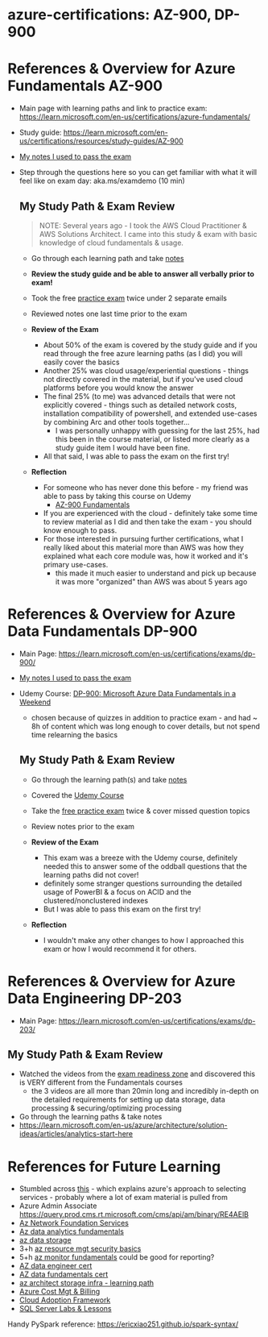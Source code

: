 # azure-certifications: AZ-900, DP-900 

# References & Overview for Azure Fundamentals AZ-900
- Main page with learning paths and link to practice exam: https://learn.microsoft.com/en-us/certifications/azure-fundamentals/ 
- Study guide: https://learn.microsoft.com/en-us/certifications/resources/study-guides/AZ-900 
- [My notes I used to pass the exam](./AZ-900%20Azure%20Fundamentals.md)
- Step through the questions here so you can get familiar with what it will feel like on exam day: aka.ms/examdemo (10 min)

  ## My Study Path & Exam Review 
  > NOTE: Several years ago - I took the AWS Cloud Practitioner & AWS Solutions Architect. I came into this study & exam with basic knowledge of cloud fundamentals & usage. 
  - Go through each learning path and take [notes](./AZ-900%20Azure%20Fundamentals.md)
  - **Review the study guide and be able to answer all verbally prior to exam!**
  - Took the free [practice exam](https://learn.microsoft.com/en-us/certifications/exams/az-900/practice/assessment?assessment-type=practice&assessmentId=23) twice under 2 separate emails
  - Reviewed notes one last time prior to the exam

  - **Review of the Exam** 
    - About 50% of the exam is covered by the study guide and if you read through the free azure learning paths (as I did) you will easily cover the basics
    - Another 25% was cloud usage/experiential questions - things not directly covered in the material, but if you've used cloud platforms before you would know the answer 
    - The final 25% (to me) was advanced details that were not explicitly covered - things such as detailed network costs, installation compatibility of powershell, and extended use-cases by combining Arc and other tools together... 
      - I was personally unhappy with guessing for the last 25%, had this been in the course material, or listed more clearly as a study guide item I would have been fine. 
    - All that said, I was able to pass the exam on the first try! 

  - **Reflection** 
    - For someone who has never done this before - my friend was able to pass by taking this course on Udemy
      - [AZ-900 Fundamentals](https://www.udemy.com/course/azure-certification-az-900-azure-fundamentals/?start=0) 
    - If you are experienced with the cloud - definitely take some time to review material as I did and then take the exam - you should know enough to pass. 
    - For those interested in pursuing further certifications, what I really liked about this material more than AWS was how they explained what each core module was, how it worked and it's primary use-cases.
      - this made it much easier to understand and pick up because it was more "organized" than AWS was about 5 years ago 

# References & Overview for Azure Data Fundamentals DP-900
- Main Page: https://learn.microsoft.com/en-us/certifications/exams/dp-900/ 
- [My notes I used to pass the exam](./DP-900%20Azure%20Data%20Fundamentals.md)
- Udemy Course: [DP-900: Microsoft Azure Data Fundamentals in a Weekend](https://www.udemy.com/course/dp-900-azure-data-fundamentals-certification/) 
  - chosen because of quizzes in addition to practice exam - and had ~ 8h of content which was long enough to cover details, but not spend time relearning the basics 
  
  ## My Study Path & Exam Review 
  - Go through the learning path(s) and take [notes](./DP-900%20Azure%20Data%20Fundamentals.md)
  - Covered the [Udemy Course](https://www.udemy.com/course/dp-900-azure-data-fundamentals-certification/)
  - Take the [free practice exam](https://learn.microsoft.com/en-us/certifications/exams/dp-900/practice/assessment?assessmentId=24&assessment-type=practice) twice & cover missed question topics 
  - Review notes prior to the exam 

  - **Review of the Exam** 
    - This exam was a breeze with the Udemy course, definitely needed this to answer some of the oddball questions that the learning paths did not cover!
    - definitely some stranger questions surrounding the detailed usage of PowerBI & a focus on ACID and the clustered/nonclustered indexes 
    - But I was able to pass this exam on the first try!

  - **Reflection**
    - I wouldn't make any other changes to how I approached this exam or how I would recommend it for others. 

# References & Overview for Azure Data Engineering DP-203
  - Main Page: https://learn.microsoft.com/en-us/certifications/exams/dp-203/ 
  
  ## My Study Path & Exam Review 
  - Watched the videos from the [exam readiness zone](https://learn.microsoft.com/en-us/shows/exam-readiness-zone/preparing-for-dp-203-design-and-implement-data-storage-1-of-3) and discovered this is VERY different from the Fundamentals courses 
    - the 3 videos are all more than 20min long and incredibly in-depth on the detailed requirements for setting up data storage, data processing & securing/optimizing processing
  - Go through the learning paths & take notes
  - https://learn.microsoft.com/en-us/azure/architecture/solution-ideas/articles/analytics-start-here

# References for Future Learning 
- Stumbled across [this](https://learn.microsoft.com/en-us/azure/architecture/guide/technology-choices/technology-choices-overview) - which explains azure's approach to selecting services - probably where a lot of exam material is pulled from 
- Azure Admin Associate https://query.prod.cms.rt.microsoft.com/cms/api/am/binary/RE4AElB  
- [Az Network Foundation Services](https://learn.microsoft.com/en-us/training/paths/intro-to-azure-network-foundation-services/) 
- [Az data analytics fundamentals](https://learn.microsoft.com/en-us/training/paths/azure-data-fundamentals-explore-data-warehouse-analytics/)
- [az data storage](https://learn.microsoft.com/en-us/training/paths/store-data-in-azure/) 
- 3+h [az resource mgt security basics](https://learn.microsoft.com/en-us/training/paths/implement-resource-mgmt-security/)
- 5+h [az monitor fundamentals](https://learn.microsoft.com/en-us/training/paths/monitor-usage-performance-availability-resources-azure-monitor/) could be good for reporting?
- [AZ data engineer cert](https://learn.microsoft.com/en-us/certifications/azure-data-engineer/)
- [AZ data fundamentals cert](https://learn.microsoft.com/en-us/certifications/azure-data-fundamentals/?WT.mc_id=Azure_blog-wwl) 
- [az architect storage infra - learning path](https://learn.microsoft.com/en-us/training/paths/architect-storage-infrastructure/?source=recommendations)
- [Azure Cost Mgt & Billing](https://learn.microsoft.com/en-us/training/paths/control-spending-manage-bills/)
- [Cloud Adoption Framework](https://learn.microsoft.com/en-us/azure/cloud-adoption-framework/ready/) 
- [SQL Server Labs & Lessons](https://microsoft.github.io/sqlworkshops/?WT.mc_id=azuresql4beg_azuresql-ch9-code)

Handy PySpark reference: https://ericxiao251.github.io/spark-syntax/ 